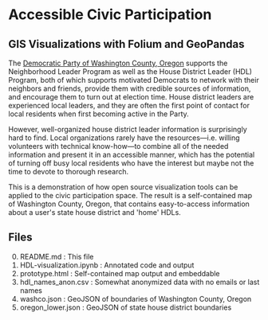 # Accessible Civic Participation
## GIS Visualizations with Folium and GeoPandas 

The [Democratic Party of Washington County, Oregon](https://www.washcodems.org) supports the Neighborhood Leader Program as well as the House District Leader (HDL) Program, both of which supports motivated Democrats to network with their neighbors and friends, provide them with credible sources of information, and encourage them to turn out at election time. House district leaders are experienced local leaders, and they are often the first point of contact for local residents when first becoming active in the Party. 

However, well-organized house district leader information is surprisingly hard to find. Local organizations rarely have the resources—i.e. willing volunteers with technical know-how—to combine all of the needed information and present it in an accessible manner, which has the potential of turning off busy local residents who have the interest but maybe not the time to devote to thorough research.

This is a demonstration of how open source visualization tools can be applied to the civic participation space. The result is a self-contained map of Washington County, Oregon, that contains easy-to-access information about a user's state house district and 'home' HDLs.

## Files
0. README.md : This file
1. HDL-visualization.ipynb : Annotated code and output
2. prototype.html : Self-contained map output and embeddable
3. hdl_names_anon.csv : Somewhat anonymized data with no emails or last names
4. washco.json : GeoJSON of boundaries of Washington County, Oregon
5. oregon_lower.json : GeoJSON of state house district boundaries 
